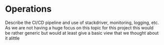 # Operations

Describe the CI/CD pipeline and use of stackdriver, monitoring, logging, etc. As we are not having a huge focus on this topic for this project this would be rather generic but would at least give a basic view that we thought about it alittle